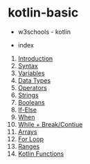 # kotlin-basic

- w3schools - kotlin

* index
1. [Introduction](https://github.com/yeonseoksong/application_dev/blob/main/Android-Kotlin/kotlin/basic/tutorial.md#1-introduction)
2. [Syntax](https://github.com/yeonseoksong/application_dev/blob/main/Android-Kotlin/kotlin/basic/tutorial.md#2-syntax)
3. [Variables](https://github.com/yeonseoksong/application_dev/blob/main/Android-Kotlin/kotlin/basic/tutorial.md#3-variables)
4. [Data Types](https://github.com/yeonseoksong/application_dev/blob/main/Android-Kotlin/kotlin/basic/tutorial.md#4-data-types)
5. [Operators](https://github.com/yeonseoksong/application_dev/blob/main/Android-Kotlin/kotlin/basic/tutorial.md#5-operators)
6. [Strings](https://github.com/yeonseoksong/application_dev/blob/main/Android-Kotlin/kotlin/basic/tutorial.md#6-strings)
7. [Booleans](https://github.com/yeonseoksong/application_dev/blob/main/Android-Kotlin/kotlin/basic/tutorial.md#7-booleans)
8. [If-Else](https://github.com/yeonseoksong/application_dev/blob/main/Android-Kotlin/kotlin/basic/tutorial.md#8-if-else)
9. [When](https://github.com/yeonseoksong/application_dev/blob/main/Android-Kotlin/kotlin/basic/tutorial.md#9-when)
10. [While + Break/Contiue](https://github.com/yeonseoksong/application_dev/blob/main/Android-Kotlin/kotlin/basic/tutorial.md#10-while--breakcontiue)
11. [Arrays](https://github.com/yeonseoksong/application_dev/blob/main/Android-Kotlin/kotlin/basic/tutorial.md#11-arrays)
12. [For Loop](https://github.com/yeonseoksong/application_dev/blob/main/Android-Kotlin/kotlin/basic/tutorial.md#11-arrays)
13. [Ranges](https://github.com/yeonseoksong/application_dev/blob/main/Android-Kotlin/kotlin/basic/tutorial.md#13-ranges)
14. [Kotlin Functions](https://github.com/yeonseoksong/application_dev/blob/main/Android-Kotlin/kotlin/basic/tutorial.md#14-kotlin-functions)


